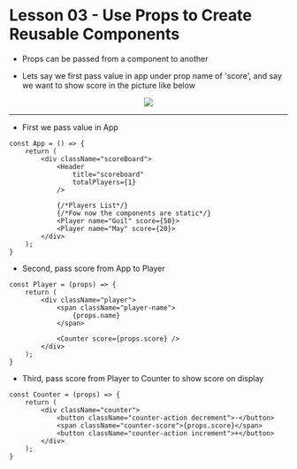 # Lesson 03 - Use Props to Create Reusable Components

- Props can be passed from a component to another

- Lets say we first pass value in app under prop name of 'score', and say we want to show score in the picture like below

<div style="text-align: center;">
    <img src="https://user-images.githubusercontent.com/6856382/71418731-e02bd780-2620-11ea-90f5-3e0c1b01bd89.png">
</div>

-------------

- First we pass value in App

```
const App = () => {
    return (
        <div className="scoreBoard">
            <Header
                title="scoreboard"
                totalPlayers={1}
            />

            {/*Players List*/}
            {/*Fow now the components are static*/}
            <Player name="Guil" score={50}>
            <Player name="May" score={20}>
        </div>
    );
}
```

- Second, pass score from App to Player

```
const Player = (props) => {
    return (
        <div className="player">
            <span className="player-name">
                {props.name}
            </span>

            <Counter score={props.score} />
        </div>
    );
}
```

- Third, pass score from Player to Counter to show score on display

```
const Counter = (props) => {
    return (
        <div className="counter">
            <button className="counter-action decrement">-</button>
            <span className="counter-score">{props.score}</span>
            <button className="counter-action increment">+</button>
        </div>
    );
}
```